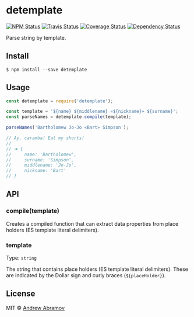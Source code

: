 detemplate
==========

[![NPM Status][npm-img]][npm]
[![Travis Status][test-img]][travis]
[![Coverage Status][coverage-img]][coveralls]
[![Dependency Status][david-img]][david]

[npm]:          https://www.npmjs.org/package/detemplate
[npm-img]:      https://img.shields.io/npm/v/detemplate.svg

[travis]:       https://travis-ci.org/blond/detemplate
[test-img]:     https://img.shields.io/travis/blond/detemplate.svg?label=tests

[coveralls]:    https://coveralls.io/r/blond/detemplate
[coverage-img]: https://img.shields.io/coveralls/blond/detemplate.svg

[david]:        https://david-dm.org/blond/detemplate
[david-img]:    http://img.shields.io/david/blond/detemplate.svg?style=flat

Parse string by template.

Install
-------

```
$ npm install --save detemplate
```

Usage
-----

```js
const detemplate = require('detemplate');

const template = '${name} ${middlename} «${nickname}» ${surname}';
const parseNames = detemplate.compile(template);

parseNames('Bartholomew Jo-Jo «Bart» Simpson');

// Ay, caramba! Eat my shorts!
//
// ➜ {
//     name: 'Bartholomew',
//     surname: 'Simpson',
//     middlename: 'Jo-Jo',
//     nickname: 'Bart'
// }
```

API
---

### compile(template)

Creates a compiled function that can extract data properties from place holders (ES template literal delimiters).

### template

Type: `string`

The string that contains place holders (ES template literal delimiters). These are indicated by the Dollar sign and curly braces (`${placeHolder}`).

License
-------

MIT © [Andrew Abramov](https://github.com/blond)
